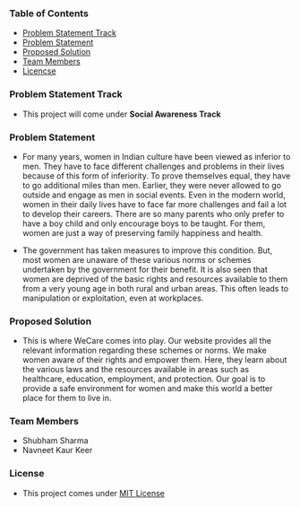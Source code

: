 ### Table of Contents

- [Problem Statement Track](#problem-Statement-track)
- [Problem Statement](#problem-statement)
- [Proposed Solution](#proposed-solution)
- [Team Members](#team-members)
- [Licencse](#license)

### <a name="problem-Statement-track"></a>Problem Statement Track

- This project will come under **Social Awareness Track**

### <a name="problem-statement"></a>Problem Statement

- For many years, women in Indian culture have been viewed as inferior to men. They have to face different challenges and problems in their lives because of this form of inferiority. To prove themselves equal, they have to go additional miles than men. Earlier, they were never allowed to go outside and engage as men in social events. Even in the modern world, women in their daily lives have to face far more challenges and fail a lot to develop their careers. There are so many parents who only prefer to have a boy child and only encourage boys to be taught. For them, women are just a way of preserving family happiness and health.

- The government has taken measures to improve this condition. But, most women are unaware of these various norms or schemes undertaken by the government for their benefit. It is also seen that women are deprived of the basic rights and resources available to them from a very young age in both rural and urban areas. This often leads to manipulation or exploitation, even at workplaces.

### <a name="proposed-solution"></a>Proposed Solution

- This is where WeCare comes into play. Our website provides all the relevant information regarding these schemes or norms. We make women aware of their rights and empower them. Here, they learn about the various laws and the resources available in areas such as healthcare, education, employment, and protection. Our goal is to provide a safe environment for women and make this world a better place for them to live in.

### <a name="team-members"></a>Team Members

- Shubham Sharma
- Navneet Kaur Keer

### <a name="license"></a>License

- This project comes under [MIT License](LICENSE)
